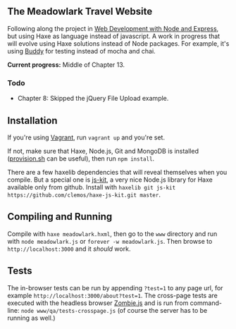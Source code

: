 ## The Meadowlark Travel Website

Following along the project in [Web Development with Node and Express](http://shop.oreilly.com/product/0636920032977.do), but using Haxe as language instead of javascript. A work in progress that will evolve using Haxe solutions instead of Node packages. For example, it's using [Buddy](https://github.com/ciscoheat/buddy) for testing instead of mocha and chai.

**Current progress:** Middle of Chapter 13.

### Todo 

* Chapter 8: Skipped the jQuery File Upload example.

## Installation

If you're using [Vagrant](http://vagrantup.com), run `vagrant up` and you're set.

If not, make sure that Haxe, Node.js, Git and MongoDB is installed ([provision.sh](https://github.com/ciscoheat/meadowlark/blob/master/provision.sh) can be useful), then run `npm install`.

There are a few haxelib dependencies that will reveal themselves when you compile. But a special one is [js-kit](https://github.com/clemos/haxe-js-kit), a very nice Node.js library for Haxe available only from github. Install with `haxelib git js-kit https://github.com/clemos/haxe-js-kit.git master`.

## Compiling and Running

Compile with `haxe meadowlark.hxml`, then go to the `www` directory and run with `node meadowlark.js` or `forever -w meadowlark.js`. Then browse to `http://localhost:3000` and it *should* work.

## Tests

The in-browser tests can be run by appending `?test=1` to any page url, for example `http://localhost:3000/about?test=1`. The cross-page tests are executed with the headless browser [Zombie.js](http://zombie.labnotes.org/) and is run from command-line: `node www/qa/tests-crosspage.js` (of course the server has to be running as well.)
